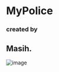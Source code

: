 # MyPolice

### created by
## Masih.
![image](https://cdn.discordapp.com/attachments/594070452972814346/905533463266992128/USHeader_c78bf766-374c-477c-be7c-a662497906ac_large.png)
